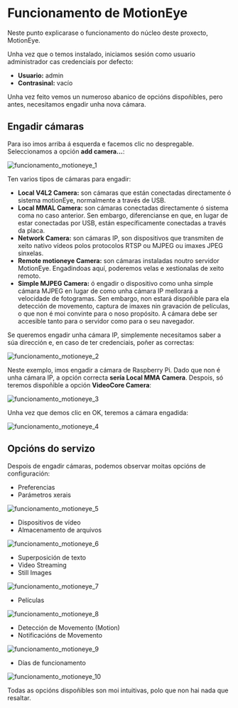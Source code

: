 # Funcionamento de MotionEye

Neste punto explicarase o funcionamento do núcleo deste proxecto, MotionEye.

Unha vez que o temos instalado, iniciamos sesión como usuario administrador cas credenciais por defecto: 
- **Usuario:** admin
- **Contrasinal:** vacío

Unha vez feito vemos un numeroso abanico de opcións dispoñibles, pero antes, necesitamos engadir unha nova cámara.

## Engadir cámaras

Para iso imos arriba á esquerda e facemos clic no despregable. Seleccionamos a opción **add camera...**:

![funcionamento_motioneye_1](https://github.com/aaaarafiquem/ProxectoFinCicloASIR/blob/master/doc/img/funcionamento_motioneye_images/7.JPG)

Ten varios tipos de cámaras para engadir:

- **Local V4L2 Camera:** son cámaras que están conectadas directamente ó sistema motionEye, normalmente a través de USB. 
- **Local MMAL Camera:** son cámaras conectadas directamente ó sistema coma no caso anterior. Sen embargo, diferencianse en que, en lugar de estar conectadas por USB, están específicamente conectadas a través da placa.
- **Network Camera:** son cámaras IP, son dispositivos que transmiten de xeito nativo vídeos polos protocolos RTSP ou MJPEG ou imaxes JPEG sinxelas.
- **Remote motioneye Camera:** son cámaras instaladas noutro servidor MotionEye. Engadindoas aquí, poderemos velas e xestionalas de xeito remoto. 
- **Simple MJPEG Camera:** ó engadir o dispositivo como unha simple cámara MJPEG en lugar de como unha cámara IP mellorará a velocidade de fotogramas. Sen embargo, non estará dispoñible para ela detección de movemento, captura de imaxes nin gravación de películas, o que non é moi convinte para o noso propósito. A cámara debe ser accesible tanto para o servidor como para o seu navegador.

Se queremos engadir unha cámara IP, simplemente necesitamos saber a súa dirección e, en caso de ter credenciais, poñer as correctas:

![funcionamento_motioneye_2](https://github.com/aaaarafiquem/ProxectoFinCicloASIR/blob/master/doc/img/funcionamento_motioneye_images/8.JPG)

Neste exemplo, imos engadir a cámara de Raspberry Pi. Dado que non é unha cámara IP, a opción correcta **sería Local MMA Camera**. Despois, só teremos dispoñible a opción **VideoCore Camera**:

![funcionamento_motioneye_3](https://github.com/aaaarafiquem/ProxectoFinCicloASIR/blob/master/doc/img/funcionamento_motioneye_images/9.JPG)

Unha vez que demos clic en OK, teremos a cámara engadida:

![funcionamento_motioneye_4](https://github.com/aaaarafiquem/ProxectoFinCicloASIR/blob/master/doc/img/funcionamento_motioneye_images/10.JPG)

## Opcións do servizo

Despois de engadir cámaras, podemos observar moitas opcións de configuración:

- Preferencias
- Parámetros xerais

![funcionamento_motioneye_5](https://github.com/aaaarafiquem/ProxectoFinCicloASIR/blob/master/doc/img/funcionamento_motioneye_images/1.JPG)

- Dispositivos de vídeo
- Almacenamento de arquivos

![funcionamento_motioneye_6](https://github.com/aaaarafiquem/ProxectoFinCicloASIR/blob/master/doc/img/funcionamento_motioneye_images/2.JPG)

- Superposición de texto
- Video Streaming
- Still Images

![funcionamento_motioneye_7](https://github.com/aaaarafiquem/ProxectoFinCicloASIR/blob/master/doc/img/funcionamento_motioneye_images/3.JPG)

- Películas

![funcionamento_motioneye_8](https://github.com/aaaarafiquem/ProxectoFinCicloASIR/blob/master/doc/img/funcionamento_motioneye_images/6.JPG)

- Detección de Movemento (Motion)
- Notificacións de Movemento

![funcionamento_motioneye_9](https://github.com/aaaarafiquem/ProxectoFinCicloASIR/blob/master/doc/img/funcionamento_motioneye_images/4.JPG)

- Días de funcionamento

![funcionamento_motioneye_10](https://github.com/aaaarafiquem/ProxectoFinCicloASIR/blob/master/doc/img/funcionamento_motioneye_images/5.JPG)

Todas as opcións dispoñibles son moi intuitivas, polo que non hai nada que resaltar.


